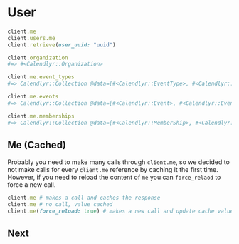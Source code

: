 # User

```ruby
client.me
client.users.me
client.retrieve(user_uuid: "uuid")

client.organization
#=> #<Calendlyr::Organization>

client.me.event_types
#=> Calendlyr::Collection @data=[#<Calendlyr::EventType>, #<Calendlyr::EventType>]

client.me.events
#=> Calendlyr::Collection @data=[#<Calendlyr::Event>, #<Calendlyr::Event>]

client.me.memberships
#=> Calendlyr::Collection @data=[#<Calendlyr::MemberShip>, #<Calendlyr::MemberShip>]
```

## Me (Cached)

Probably you need to make many calls through `client.me`, so we decided to not make calls for every `client.me` reference by caching it the first time. However, if you need to reload the content of `me` you can `force_relaod` to force a new call.

```ruby
client.me # makes a call and caches the response
client.me # no call, value cached
client.me(force_reload: true) # makes a new call and update cache value
```

## Next

